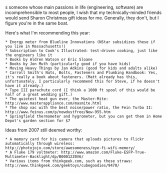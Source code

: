 s someone whose main passions in life (engineering, software) are incomprehensible to most people, I wish that my technically-minded friends would send Sharon Christmas gift ideas for me. Generally, they don't, but I figure you're in the same boat.

Here's what I'm recommending this year:

    * Energy meter from Blueline Innovations (NStar subsidizes these if you live in Massachusetts!)
    * Subscription to Cook's Illustrated: test-driven cooking, just like the engineers like it
    * Books by Aldren Watson or Eric Sloane
    * Books by Jon Muth (particularly good if you have kids)
    * Moving Heavy Things by Jan Adkins (good for kids and adults alike)
    * Carroll Smith's Nuts, Bolts, Fasteners and Plumbing Handbook: Yes, it's really a book about fasteners. (Matt already has this, unfortunately. I particularly recommend this for Steve, if he doesn't have it already.)
    * Type III parachute cord (I think a 1000 ft spool of this would be half of a great wedding gift.)
    * The quietest heat gun ever, the Master-Mite: http://www.masterappliance.com/masmite.html
    * The shop vac with the best noise/power ratio, the Fein Turbo II: http://www.feinus.com/p/newdustfree/New-955.htm
    * Springfield thermometer and hygrometer, but you can get them in Home Depot's garden section for $7

Ideas from 2007 still deemed worthy:

    * A memory card for his camera that uploads pictures to Flickr automatically through wireless: http://photojojo.com/store/awesomeness/eye-fi-wifi-memory/
    * A Fluke 179 voltmeter: http://www.amazon.com/Fluke-ESFP-True-Multimeter-Backlight/dp/B00012Z0V6/
    * Various items from thinkgeek.com, such as these straws: http://www.thinkgeek.com/geektoys/cubegoodies/9470/

